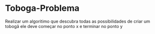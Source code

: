 # Toboga-Problema
Realizar um algoritimo que descubra todas as possibilidades de criar um tobogã ele deve começar no ponto x e terminar no ponto y
